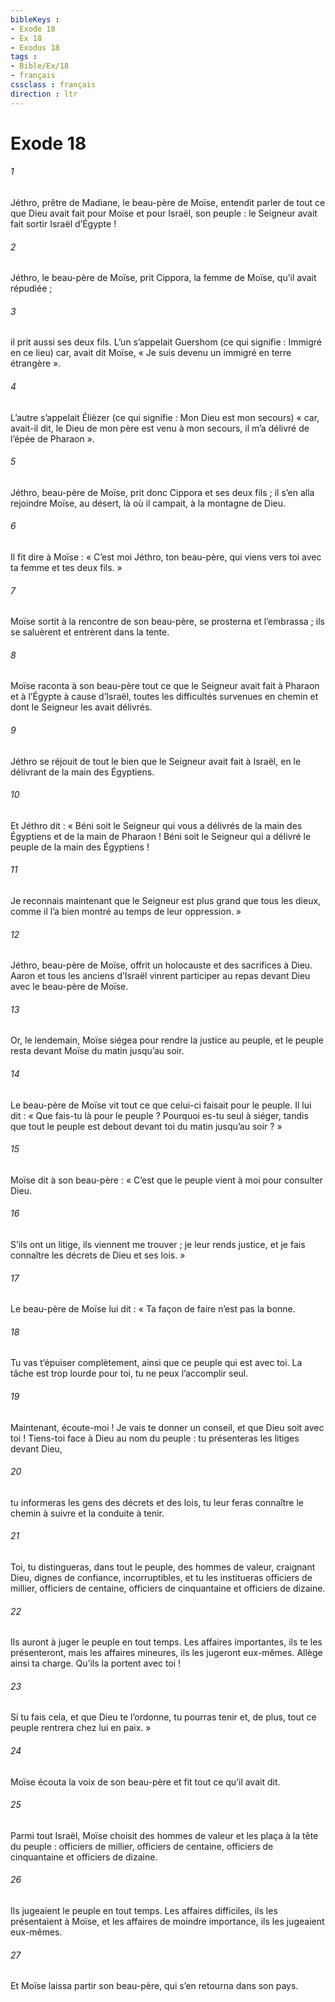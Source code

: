 ```yaml
---
bibleKeys : 
- Exode 18
- Ex 18
- Exodus 18
tags : 
- Bible/Ex/18
- français
cssclass : français
direction : ltr
---
```


# Exode 18

###### 1
Jéthro, prêtre de Madiane, le beau-père de Moïse, entendit parler de tout ce que Dieu avait fait pour Moïse et pour Israël, son peuple : le Seigneur avait fait sortir Israël d’Égypte !
###### 2
Jéthro, le beau-père de Moïse, prit Cippora, la femme de Moïse, qu’il avait répudiée ;
###### 3
il prit aussi ses deux fils. L’un s’appelait Guershom (ce qui signifie : Immigré en ce lieu) car, avait dit Moïse, « Je suis devenu un immigré en terre étrangère ».
###### 4
L’autre s’appelait Élièzer (ce qui signifie : Mon Dieu est mon secours) « car, avait-il dit, le Dieu de mon père est venu à mon secours, il m’a délivré de l’épée de Pharaon ».
###### 5
Jéthro, beau-père de Moïse, prit donc Cippora et ses deux fils ; il s’en alla rejoindre Moïse, au désert, là où il campait, à la montagne de Dieu.
###### 6
Il fit dire à Moïse : « C’est moi Jéthro, ton beau-père, qui viens vers toi avec ta femme et tes deux fils. »
###### 7
Moïse sortit à la rencontre de son beau-père, se prosterna et l’embrassa ; ils se saluèrent et entrèrent dans la tente.
###### 8
Moïse raconta à son beau-père tout ce que le Seigneur avait fait à Pharaon et à l’Égypte à cause d’Israël, toutes les difficultés survenues en chemin et dont le Seigneur les avait délivrés.
###### 9
Jéthro se réjouit de tout le bien que le Seigneur avait fait à Israël, en le délivrant de la main des Égyptiens.
###### 10
Et Jéthro dit : « Béni soit le Seigneur qui vous a délivrés de la main des Égyptiens et de la main de Pharaon ! Béni soit le Seigneur qui a délivré le peuple de la main des Égyptiens !
###### 11
Je reconnais maintenant que le Seigneur est plus grand que tous les dieux, comme il l’a bien montré au temps de leur oppression. »
###### 12
Jéthro, beau-père de Moïse, offrit un holocauste et des sacrifices à Dieu. Aaron et tous les anciens d’Israël vinrent participer au repas devant Dieu avec le beau-père de Moïse.
###### 13
Or, le lendemain, Moïse siégea pour rendre la justice au peuple, et le peuple resta devant Moïse du matin jusqu’au soir.
###### 14
Le beau-père de Moïse vit tout ce que celui-ci faisait pour le peuple. Il lui dit : « Que fais-tu là pour le peuple ? Pourquoi es-tu seul à siéger, tandis que tout le peuple est debout devant toi du matin jusqu’au soir ? »
###### 15
Moïse dit à son beau-père : « C’est que le peuple vient à moi pour consulter Dieu.
###### 16
S’ils ont un litige, ils viennent me trouver ; je leur rends justice, et je fais connaître les décrets de Dieu et ses lois. »
###### 17
Le beau-père de Moïse lui dit : « Ta façon de faire n’est pas la bonne.
###### 18
Tu vas t’épuiser complètement, ainsi que ce peuple qui est avec toi. La tâche est trop lourde pour toi, tu ne peux l’accomplir seul.
###### 19
Maintenant, écoute-moi ! Je vais te donner un conseil, et que Dieu soit avec toi ! Tiens-toi face à Dieu au nom du peuple : tu présenteras les litiges devant Dieu,
###### 20
tu informeras les gens des décrets et des lois, tu leur feras connaître le chemin à suivre et la conduite à tenir.
###### 21
Toi, tu distingueras, dans tout le peuple, des hommes de valeur, craignant Dieu, dignes de confiance, incorruptibles, et tu les institueras officiers de millier, officiers de centaine, officiers de cinquantaine et officiers de dizaine.
###### 22
Ils auront à juger le peuple en tout temps. Les affaires importantes, ils te les présenteront, mais les affaires mineures, ils les jugeront eux-mêmes. Allège ainsi ta charge. Qu’ils la portent avec toi !
###### 23
Si tu fais cela, et que Dieu te l’ordonne, tu pourras tenir et, de plus, tout ce peuple rentrera chez lui en paix. »
###### 24
Moïse écouta la voix de son beau-père et fit tout ce qu’il avait dit.
###### 25
Parmi tout Israël, Moïse choisit des hommes de valeur et les plaça à la tête du peuple : officiers de millier, officiers de centaine, officiers de cinquantaine et officiers de dizaine.
###### 26
Ils jugeaient le peuple en tout temps. Les affaires difficiles, ils les présentaient à Moïse, et les affaires de moindre importance, ils les jugeaient eux-mêmes.
###### 27
Et Moïse laissa partir son beau-père, qui s’en retourna dans son pays.
